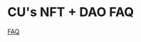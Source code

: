 # CU's NFT + DAO FAQ

[FAQ](CU's%20NFT%20+%20DAO%20FAQ%20ca177d81e25f41c5a009ee42d90f6566/FAQ%202661b17c802f43e7a051997bf3fead5e.csv)